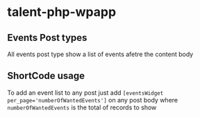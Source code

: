 # talent-php-wpapp

## Events Post types
All events post type  show a list of events afetre the content body

## ShortCode usage
To add an event list to any post just add `[eventsWidget per_page='numberOfWantedEvents']` on any post body where `numberOfWantedEvents` is the total of records to show